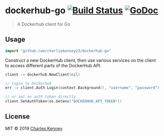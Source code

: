 # dockerhub-go [![Build Status][travis-ci-badge]][travis-ci] [![GoDoc][godoc-badge]][godoc]

> A Dockerhub client for Go

## Usage

```go
import "github.com/charliekenney23/dockerhub-go"
```

Construct a new DockerHub client, then use various services on the client to access different parts of the DockerHub API.

```go
client := dockerhub.NewClient(nil)

// login to Dockerhub
err := client.Auth.Login(context.Background(), "username", "password")

// or set an auth token directly
client.SetAuthToken(os.Getenv("DOCKERHUB_API_TOKEN"))
```

## License

MIT &copy; 2019 [Charles Kenney][profile]

[travis-ci-badge]: https://travis-ci.org/Charliekenney23/dockerhub-go.svg?branch=master
[travis-ci]: https://travis-ci.org/Charliekenney23/dockerhub-go
[godoc-badge]: https://godoc.org/github.com/Charliekenney23/dockerhub-go?status.svg
[godoc]: https://godoc.org/github.com/Charliekenney23/dockerhub-go
[profile]: https://github.com/charliekenney23
